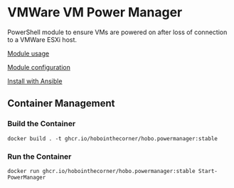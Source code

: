 # VMWare VM Power Manager
PowerShell module to ensure VMs are powered on after loss of connection to a VMWare ESXi host.

[Module usage](Hobo.PowerManager/README.md)

[Module configuration](Hobo.PowerManager/CONFIG.md)

[Install with Ansible](ansible/README.md)

## Container Management
### Build the Container
`docker build . -t ghcr.io/hobointhecorner/hobo.powermanager:stable`

### Run the Container
`docker run ghcr.io/hobointhecorner/hobo.powermanager:stable Start-PowerManager`
